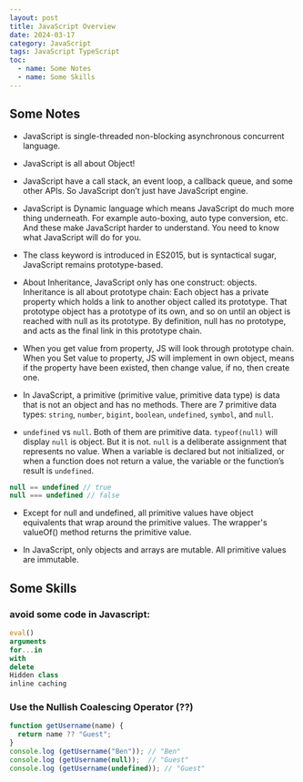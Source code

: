 ```yaml
---
layout: post
title: JavaScript Overview
date: 2024-03-17
category: JavaScript
tags: JavaScript TypeScript
toc: 
  - name: Some Notes
  - name: Some Skills
---
```


## Some Notes

- JavaScript is single-threaded non-blocking asynchronous concurrent language. 

- JavaScript is all about Object! 

- JavaScript have a call stack, an event loop, a callback queue, and some other APIs. 
So JavaScript don’t just have JavaScript engine. 

- JavaScript is Dynamic language which means JavaScript do much more thing underneath. For example auto-boxing, auto type conversion, etc. And these make JavaScript harder to understand. You need to know what JavaScript will do for you.

- The class keyword is introduced in ES2015, but is syntactical sugar, JavaScript remains prototype-based. 

- About Inheritance, JavaScript only has one construct: objects. 
Inheritance is all about prototype chain: Each object has a private property which holds a link to another object called its prototype. That prototype object has a prototype of its own, and so on until an object is reached with null as its prototype. By definition, null has no prototype, and acts as the final link in this prototype chain.

- When you get value from property, JS will look through prototype chain. When you Set value to property, JS will implement in own object, means if the property have been existed, then change value, if no, then create one. 

- In JavaScript, a primitive (primitive value, primitive data type) is data that is not an object and has no methods. There are 7 primitive data types: `string`, `number`, `bigint`, `boolean`, `undefined`, `symbol`, and `null`.

- `undefined` vs `null`. Both of them are primitive data. `typeof(null)` will display `null` is object. But it is not. `null` is a deliberate assignment that represents no value. When a variable is declared but not initialized, or when a function does not return a value, the variable or the function’s result is `undefined`.
```js
null == undefined // true
null === undefined // false
```

- Except for null and undefined, all primitive values have object equivalents that wrap around the primitive values. The wrapper's valueOf() method returns the primitive value.

- In JavaScript, only objects and arrays are mutable. All primitive values are immutable.

## Some Skills

### avoid some code in Javascript:
```js
eval() 
arguments
for...in
with
delete
Hidden class
inline caching
```

### Use the Nullish Coalescing Operator (??) 

```js
function getUsername(name) {
  return name ?? "Guest";
}
console.log (getUsername("Ben")); // "Ben"
console.log (getUsername(null));  // "Guest"
console.log (getUsername(undefined)); // "Guest"
```

